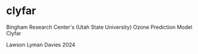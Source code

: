 # clyfar
Bingham Research Center's (Utah State University) Ozone Prediction Model Clyfar

Lawson Lyman Davies 2024 
